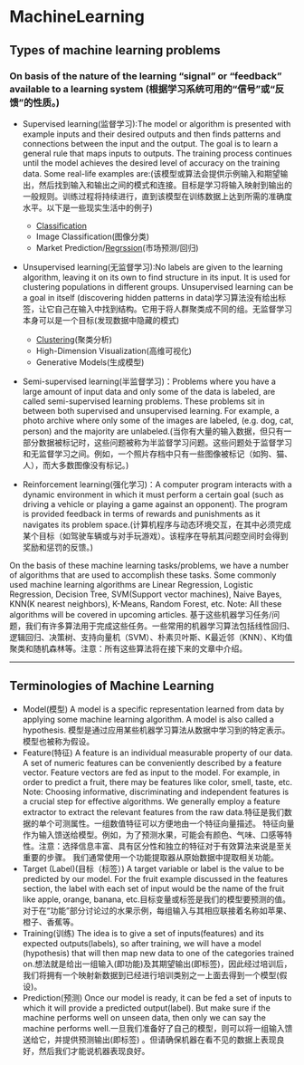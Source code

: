 # MachineLearning

## Types of machine learning problems

### On basis of the nature of the learning “signal” or “feedback” available to a learning system (根据学习系统可用的“信号”或“反馈”的性质。)

* Supervised learning(监督学习):The model or algorithm is presented with example inputs and their desired outputs and then finds patterns and connections between the input and the output. The goal is to learn a general rule that maps inputs to outputs. The training process continues until the model achieves the desired level of accuracy on the training data. Some real-life examples are:(该模型或算法会提供示例输入和期望输出，然后找到输入和输出之间的模式和连接。目标是学习将输入映射到输出的一般规则。训练过程将持续进行，直到该模型在训练数据上达到所需的准确度水平。以下是一些现实生活中的例子) 
   * [Classification](https://www.geeksforgeeks.org/regression-classification-supervised-machine-learning/)
   * Image Classification(图像分类)
   * Market Prediction/[Regrssion](https://www.geeksforgeeks.org/regression-classification-supervised-machine-learning/)(市场预测/回归)

* Unsupervised learning(无监督学习):No labels are given to the learning algorithm, leaving it on its own to find structure in its input. It is used for clustering populations in different groups. Unsupervised learning can be a goal in itself (discovering hidden patterns in data)学习算法没有给出标签，让它自己在输入中找到结构。它用于将人群聚类成不同的组。无监督学习本身可以是一个目标(发现数据中隐藏的模式)
   * [Clustering](https://www.geeksforgeeks.org/clustering-in-machine-learning/)(聚类分析)
   * High-Dimension Visualization(高维可视化)
   * Generative Models(生成模型)

* Semi-supervised learning(半监督学习)：Problems where you have a large amount of input data and only some of the data is labeled, are called semi-supervised learning problems. These problems sit in between both supervised and unsupervised learning. For example, a photo archive where only some of the images are labeled, (e.g. dog, cat, person) and the majority are unlabeled.(当你有大量的输入数据，但只有一部分数据被标记时，这些问题被称为半监督学习问题。这些问题处于监督学习和无监督学习之间。例如，一个照片存档中只有一些图像被标记（如狗、猫、人），而大多数图像没有标记。)

* Reinforcement learning(强化学习)：A computer program interacts with a dynamic environment in which it must perform a certain goal (such as driving a vehicle or playing a game against an opponent). The program is provided feedback in terms of rewards and punishments as it navigates its problem space.(计算机程序与动态环境交互，在其中必须完成某个目标（如驾驶车辆或与对手玩游戏）。该程序在导航其问题空间时会得到奖励和惩罚的反馈。)

On the basis of these machine learning tasks/problems, we have a number of algorithms that are used to accomplish these tasks. Some commonly used machine learning algorithms are Linear Regression, Logistic Regression, Decision Tree, SVM(Support vector machines), Naive Bayes, KNN(K nearest neighbors), K-Means, Random Forest, etc. Note: All these algorithms will be covered in upcoming articles.
基于这些机器学习任务/问题，我们有许多算法用于完成这些任务。一些常用的机器学习算法包括线性回归、逻辑回归、决策树、支持向量机（SVM）、朴素贝叶斯、K最近邻（KNN）、K均值聚类和随机森林等。注意：所有这些算法将在接下来的文章中介绍。

------



## Terminologies of Machine Learning

* Model(模型) A model is a specific representation learned from data by applying some machine learning algorithm. A model is also called a hypothesis.
模型是通过应用某些机器学习算法从数据中学习到的特定表示。模型也被称为假设。
* Feature(特征) A feature is an individual measurable property of our data. A set of numeric features can be conveniently described by a feature vector. Feature vectors are fed as input to the model. For example, in order to predict a fruit, there may be features like color, smell, taste, etc. Note: Choosing informative, discriminating and independent features is a crucial step for effective algorithms. We generally employ a feature extractor to extract the relevant features from the raw data.特征是我们数据的单个可测属性。一组数值特征可以方便地由一个特征向量描述。 特征向量作为输入馈送给模型。例如，为了预测水果，可能会有颜色、气味、口感等特性。注意：选择信息丰富、具有区分性和独立的特征对于有效算法来说是至关重要的步骤。 我们通常使用一个功能提取器从原始数据中提取相关功能。
* Target (Label)(目标（标签）) A target variable or label is the value to be predicted by our model. For the fruit example discussed in the features section, the label with each set of input would be the name of the fruit like apple, orange, banana, etc.目标变量或标签是我们的模型要预测的值。 对于在“功能”部分讨论过的水果示例，每组输入与其相应联接着名称如苹果、橙子、香蕉等。
* Training(训练) The idea is to give a set of inputs(features) and its expected outputs(labels), so after training, we will have a model (hypothesis) that will then map new data to one of the categories trained on.想法就是给出一组输入(即功能)及其期望输出(即标签)，因此经过培训后，我们将拥有一个映射新数据到已经进行培训类别之一上面去得到一个模型(假设)。
* Prediction(预测) Once our model is ready, it can be fed a set of inputs to which it will provide a predicted output(label). But make sure if the machine performs well on unseen data, then only we can say the machine performs well.一旦我们准备好了自己的模型，则可以将一组输入馈送给它，并提供预测输出(即标签) 。但请确保机器在看不见的数据上表现良好，然后我们才能说机器表现良好。


